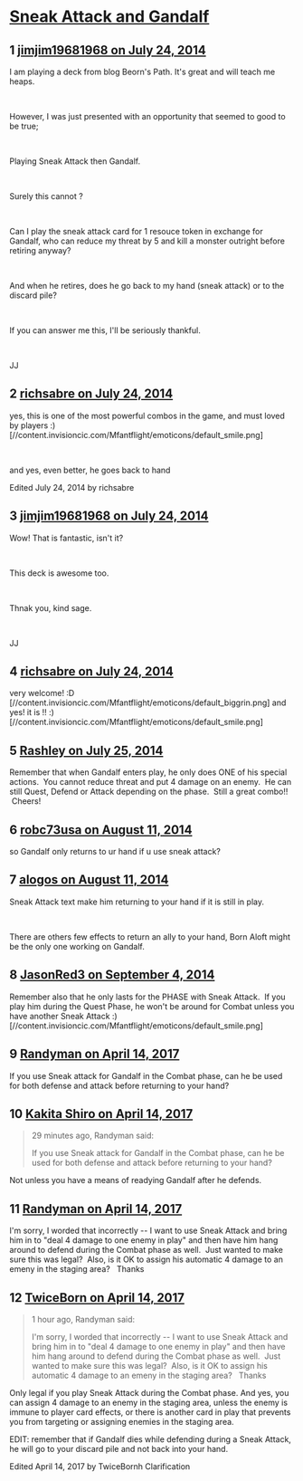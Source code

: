 # [Sneak Attack and Gandalf](https://community.fantasyflightgames.com/topic/111598-sneak-attack-and-gandalf/)

## 1 [jimjim19681968 on July 24, 2014](https://community.fantasyflightgames.com/topic/111598-sneak-attack-and-gandalf/?do=findComment&comment=1168291)

I am playing a deck from blog Beorn's Path. It's great and will teach me heaps.

 

However, I was just presented with an opportunity that seemed to good to be true;

 

Playing Sneak Attack then Gandalf.

 

Surely this cannot ?

 

Can I play the sneak attack card for 1 resouce token in exchange for Gandalf, who can reduce my threat by 5 and kill a monster outright before retiring anyway?

 

And when he retires, does he go back to my hand (sneak attack) or to the discard pile?

 

If you can answer me this, I'll be seriously thankful.

 

JJ

## 2 [richsabre on July 24, 2014](https://community.fantasyflightgames.com/topic/111598-sneak-attack-and-gandalf/?do=findComment&comment=1168297)

yes, this is one of the most powerful combos in the game, and must loved by players :) [//content.invisioncic.com/Mfantflight/emoticons/default_smile.png]

 

and yes, even better, he goes back to hand

Edited July 24, 2014 by richsabre

## 3 [jimjim19681968 on July 24, 2014](https://community.fantasyflightgames.com/topic/111598-sneak-attack-and-gandalf/?do=findComment&comment=1168312)

Wow! That is fantastic, isn't it?

 

This deck is awesome too.

 

Thnak you, kind sage.

 

JJ

## 4 [richsabre on July 24, 2014](https://community.fantasyflightgames.com/topic/111598-sneak-attack-and-gandalf/?do=findComment&comment=1168320)

very welcome! :D [//content.invisioncic.com/Mfantflight/emoticons/default_biggrin.png] and yes! it is !! :) [//content.invisioncic.com/Mfantflight/emoticons/default_smile.png]

## 5 [Rashley on July 25, 2014](https://community.fantasyflightgames.com/topic/111598-sneak-attack-and-gandalf/?do=findComment&comment=1168928)

Remember that when Gandalf enters play, he only does ONE of his special actions.  You cannot reduce threat and put 4 damage on an enemy.  He can still Quest, Defend or Attack depending on the phase.  Still a great combo!!  Cheers!

## 6 [robc73usa on August 11, 2014](https://community.fantasyflightgames.com/topic/111598-sneak-attack-and-gandalf/?do=findComment&comment=1193370)

so Gandalf only returns to ur hand if u use sneak attack?

## 7 [alogos on August 11, 2014](https://community.fantasyflightgames.com/topic/111598-sneak-attack-and-gandalf/?do=findComment&comment=1193375)

Sneak Attack text make him returning to your hand if it is still in play.

 

There are others few effects to return an ally to your hand, Born Aloft might be the only one working on Gandalf.

## 8 [JasonRed3 on September 4, 2014](https://community.fantasyflightgames.com/topic/111598-sneak-attack-and-gandalf/?do=findComment&comment=1246612)

Remember also that he only lasts for the PHASE with Sneak Attack.  If you play him during the Quest Phase, he won't be around for Combat unless you have another Sneak Attack :) [//content.invisioncic.com/Mfantflight/emoticons/default_smile.png]

## 9 [Randyman on April 14, 2017](https://community.fantasyflightgames.com/topic/111598-sneak-attack-and-gandalf/?do=findComment&comment=2732662)

If you use Sneak attack for Gandalf in the Combat phase, can he be used for both defense and attack before returning to your hand?

## 10 [Kakita Shiro on April 14, 2017](https://community.fantasyflightgames.com/topic/111598-sneak-attack-and-gandalf/?do=findComment&comment=2732731)

> 29 minutes ago, Randyman said:
> 
> If you use Sneak attack for Gandalf in the Combat phase, can he be used for both defense and attack before returning to your hand?

Not unless you have a means of readying Gandalf after he defends.

## 11 [Randyman on April 14, 2017](https://community.fantasyflightgames.com/topic/111598-sneak-attack-and-gandalf/?do=findComment&comment=2732800)

I'm sorry, I worded that incorrectly -- I want to use Sneak Attack and bring him in to "deal 4 damage to one enemy in play" and then have him hang around to defend during the Combat phase as well.  Just wanted to make sure this was legal?  Also, is it OK to assign his automatic 4 damage to an emeny in the staging area?   Thanks

## 12 [TwiceBorn on April 14, 2017](https://community.fantasyflightgames.com/topic/111598-sneak-attack-and-gandalf/?do=findComment&comment=2732848)

> 1 hour ago, Randyman said:
> 
> I'm sorry, I worded that incorrectly -- I want to use Sneak Attack and bring him in to "deal 4 damage to one enemy in play" and then have him hang around to defend during the Combat phase as well.  Just wanted to make sure this was legal?  Also, is it OK to assign his automatic 4 damage to an emeny in the staging area?   Thanks

Only legal if you play Sneak Attack during the Combat phase. And yes, you can assign 4 damage to an enemy in the staging area, unless the enemy is immune to player card effects, or there is another card in play that prevents you from targeting or assigning enemies in the staging area.

EDIT: remember that if Gandalf dies while defending during a Sneak Attack, he will go to your discard pile and not back into your hand.

Edited April 14, 2017 by TwiceBornh
Clarification

